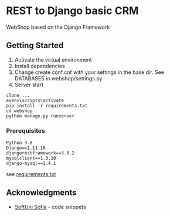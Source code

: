 # REST to Django basic CRM

WebShop based on the Django Framework



## Getting Started
1. Activate the virtual environment
2. Install dependencies
3. Change create conf.cnf with your settings in the base dir. See DATABASES in webshop/settings.py
4. Server start

```
clone ...
evenv\scripts\activate
pip install -r requirements.txt
cd webshop
python manage.py runserver
```
### Prerequisites

```
Python 3.6
Django==1.11.16
djangorestframework==3.8.2
mysqlclient==1.3.10
django-mysql==2.4.1
```
see [requirements.txt](http://www.github.com/fingerman...) 
 



## Acknowledgments

* [SoftUni Sofia](http://www.softuni.bg) - code snippets


